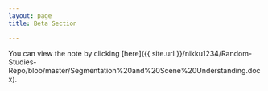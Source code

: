```yaml
---
layout: page
title: Beta Section

---
```

You can view the note by clicking [here]({{ site.url }}/nikku1234/Random-Studies-Repo/blob/master/Segmentation%20and%20Scene%20Understanding.docx).